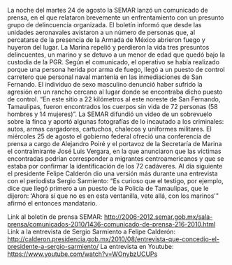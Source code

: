 La noche del martes 24 de agosto la SEMAR lanzó un comunicado de prensa, en el que relataron brevemente un enfrentamiento con un presunto grupo de delincuencia organizada. El boletín informó que desde las unidades aeronavales avistaron a un número de personas que, al percatarse de la presencia de la Armada de México abrieron fuego y huyeron del lugar. La Marina repelió y perdieron la vida tres presuntos delincuentes, un marino y se detuvo a un menor de edad que quedó bajo la custodia de la PGR.
Según el comunicado, el operativo se había realizado porque una persona herida por arma de fuego, llegó a un puesto de control carretero que personal naval mantenía en las inmediaciones de San Fernando. El individuo de sexo masculino denunció haber sufrido la agresión en un rancho cercano al lugar donde se encontraba dicho puesto de control. 
“En este sitio a 22 kilómetros al este noreste de San Fernando, Tamaulipas, fueron encontrados los cuerpos sin vida de 72 personas (58 hombres y 14 mujeres)”. 
La SEMAR difundió un video de un sobrevuelo sobre la finca y aportó algunas fotografías de lo incautado a los criminales: autos, armas cargadores, cartuchos, chalecos y uniformes militares.
El miércoles 25 de agosto el gobierno federal ofreció una conferencia de prensa a cargo de Alejandro Poiré y el portavoz de la Secretaría de Marina el contralmirante José Luis Vergara, en la que anunciaron que las víctimas encontradas podrían corresponder a migrantes centroamericanos y que se estaba por confirmar la identificación de los 72 cadáveres. 
Al día siguiente el presidente Felipe Calderón dio una versión más durante una entrevista con el periodista Sergio Sarmiento: “Es curioso que el testigo, por ejemplo, dice que llegó primero a un puesto de la Policía de Tamaulipas, que le dijeron: ‘Ahora sí que no es en esta ventanilla, vete allá, con los marinos'" afirmó el entonces mandatario.

Link al boletín de prensa SEMAR: http://2006-2012.semar.gob.mx/sala-prensa/comunicados-2010/1436-comunicado-de-prensa-216-2010.html
Link a la entrevista de Sergio Sarmiento a Felipe Calderón: http://calderon.presidencia.gob.mx/2010/08/entrevista-que-concedio-el-presidente-a-sergio-sarmiento/
La entrevista en Youtube: https://www.youtube.com/watch?v=WOnybzUCUPs
